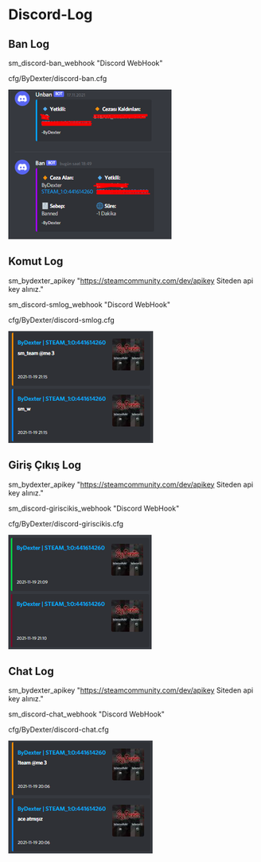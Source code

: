 # Discord-Log

## Ban Log

sm_discord-ban_webhook "Discord WebHook"

cfg/ByDexter/discord-ban.cfg

![](https://raw.githubusercontent.com/ByDexterTR/Discord-Log/main/ss/Screenshot_4.png)

## Komut Log

sm_bydexter_apikey "https://steamcommunity.com/dev/apikey Siteden api key alınız."

sm_discord-smlog_webhook "Discord WebHook"

cfg/ByDexter/discord-smlog.cfg

![](https://raw.githubusercontent.com/ByDexterTR/Discord-Log/main/ss/Screenshot_1.png)

## Giriş Çıkış Log

sm_bydexter_apikey "https://steamcommunity.com/dev/apikey Siteden api key alınız."

sm_discord-giriscikis_webhook "Discord WebHook"

cfg/ByDexter/discord-giriscikis.cfg

![](https://raw.githubusercontent.com/ByDexterTR/Discord-Log/main/ss/Screenshot_2.png)

## Chat Log

sm_bydexter_apikey "https://steamcommunity.com/dev/apikey Siteden api key alınız."

sm_discord-chat_webhook "Discord WebHook"

cfg/ByDexter/discord-chat.cfg

![](https://raw.githubusercontent.com/ByDexterTR/Discord-Log/main/ss/Screenshot_3.png)
